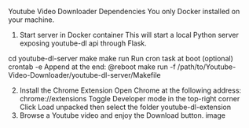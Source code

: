 Youtube Video Downloader
Dependencies
You only Docker installed on your machine.

1. Start server in Docker container
   This will start a local Python server exposing youtube-dl api through Flask.

cd youtube-dl-server
make
make run
Run cron task at boot (optional)
crontab -e
Append at the end: @reboot make run -f /path/to/Youtube-Video-Downloader/youtube-dl-server/Makefile

2. Install the Chrome Extension
   Open Chrome at the following address: chrome://extensions
   Toggle Developer mode in the top-right corner
   Click Load unpacked then select the folder youtube-dl-extension
3. Browse a Youtube video and enjoy the Download button.
   image